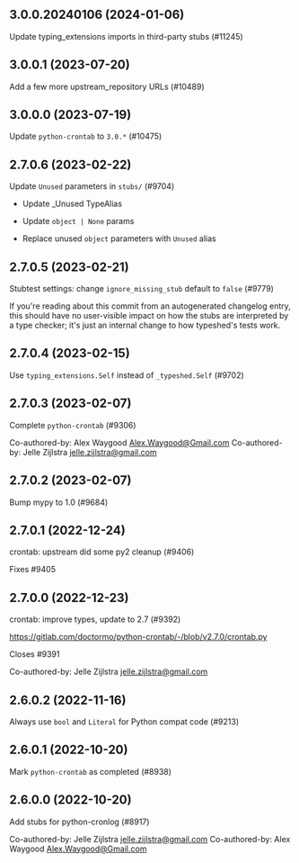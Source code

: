## 3.0.0.20240106 (2024-01-06)

Update typing_extensions imports in third-party stubs (#11245)

## 3.0.0.1 (2023-07-20)

Add a few more upstream_repository URLs (#10489)

## 3.0.0.0 (2023-07-19)

Update `python-crontab` to `3.0.*` (#10475)

## 2.7.0.6 (2023-02-22)

Update `Unused` parameters in `stubs/` (#9704)

* Update _Unused TypeAlias

* Update `object | None` params

* Replace unused `object` parameters with `Unused` alias

## 2.7.0.5 (2023-02-21)

Stubtest settings: change `ignore_missing_stub` default to `false` (#9779)

If you're reading about this commit from an autogenerated changelog entry, this should have no user-visible impact on how the stubs are interpreted by a type checker; it's just an internal change to how typeshed's tests work.

## 2.7.0.4 (2023-02-15)

Use `typing_extensions.Self` instead of `_typeshed.Self` (#9702)

## 2.7.0.3 (2023-02-07)

Complete `python-crontab` (#9306)

Co-authored-by: Alex Waygood <Alex.Waygood@Gmail.com>
Co-authored-by: Jelle Zijlstra <jelle.zijlstra@gmail.com>

## 2.7.0.2 (2023-02-07)

Bump mypy to 1.0 (#9684)

## 2.7.0.1 (2022-12-24)

crontab: upstream did some py2 cleanup (#9406)

Fixes #9405

## 2.7.0.0 (2022-12-23)

crontab: improve types, update to 2.7 (#9392)

https://gitlab.com/doctormo/python-crontab/-/blob/v2.7.0/crontab.py

Closes #9391

Co-authored-by: Jelle Zijlstra <jelle.zijlstra@gmail.com>

## 2.6.0.2 (2022-11-16)

Always use `bool` and `Literal` for Python compat code (#9213)

## 2.6.0.1 (2022-10-20)

Mark `python-crontab` as completed (#8938)

## 2.6.0.0 (2022-10-20)

Add stubs for python-cronlog (#8917)

Co-authored-by: Jelle Zijlstra <jelle.zijlstra@gmail.com>
Co-authored-by: Alex Waygood <Alex.Waygood@Gmail.com>


